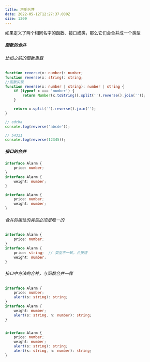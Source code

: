 ```yaml
---
title: 声明合并
date: 2022-05-12T12:27:37.000Z
size: 1309
---
```

如果定义了两个相同名字的函数、接口或类，那么它们会合并成一个类型

##### 函数的合并

###### 比如之前的函数重载

```typescript
function reverse(x: number): number;
function reverse(x: string): string;
//函数实现
function reverse(x: number | string): number | string {
    if (typeof x === 'number') {
        return Number(x.toString().split('').reverse().join(''));
    }

    return x.split('').reverse().join('');
}

// edcba
console.log(reverse('abcde'));

// 54321
console.log(reverse(12345));
```

##### 接口的合并

```typescript
interface Alarm {
    price: number;
}
interface Alarm {
    weight: number;
}
```

```typescript
interface Alarm {
    price: number;
    weight: number;
}
```

###### 合并的属性的类型必须是唯一的

```typescript
interface Alarm {
    price: number;
}
interface Alarm {
    price: string;  // 类型不一致，会报错
    weight: number;
}
```

###### 接口中方法的合并，与函数合并一样

```typescript
interface Alarm {
    price: number;
    alert(s: string): string;
}
interface Alarm {
    weight: number;
    alert(s: string, n: number): string;
}


interface Alarm {
    price: number;
    weight: number;
    alert(s: string): string;
    alert(s: string, n: number): string;
}
```

